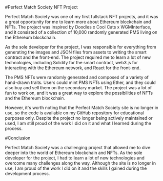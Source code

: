 #Perfect Match Society NFT Project

Perfect Match Society was one of my first fullstack NFT projects, and it was a great opportunity for me to learn more about Ethereum blockchain and NFTs. The project was inspired by Doodles x Cool Cats x WGMInterface, and it consisted of a collection of 10,000 randomly generated PMS living on the Ethereum blockchain.

As the sole developer for the project, I was responsible for everything from generating the images and JSON files from assets to writing the smart contract and the front-end. The project required me to learn a lot of new technologies, including Solidity for the smart contract, web3.js for interacting with the Ethereum network, and React for the front-end.

The PMS NFTs were randomly generated and composed of a variety of hand-drawn traits. Users could mint PMS NFTs using Ether, and they could also buy and sell them on the secondary market. The project was a lot of fun to work on, and it was a great way to explore the possibilities of NFTs and the Ethereum blockchain.

However, it's worth noting that the Perfect Match Society site is no longer in use, so the code is available on my GitHub repository for educational purposes only. Despite the project no longer being actively maintained or used, I am still proud of the work I did on it and what I learned during the process.

#Conclusion

Perfect Match Society was a challenging project that allowed me to dive deeper into the world of Ethereum blockchain and NFTs. As the sole developer for the project, I had to learn a lot of new technologies and overcome many challenges along the way. Although the site is no longer in use, I am proud of the work I did on it and the skills I gained during the development process.
